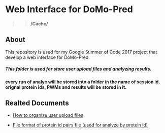 # Web Interface for DoMo-Pred 
>> #### /Cache/
## About

This repository is used for my Google Summer of Code 2017 project that develop a web interface for DoMo-Pred.


##### This folder is used for store user upload files and analyzing results.

#### every run of analye will be stored into a folder in the name of session id. orignal protein ids, PWMs and results will be stored in it.

## Realted Documents

* [How to organize user upload files](https://docs.google.com/document/d/1APkUkN0uEzOe7zhLUL_Pja34OvYxDRr7CMukWNaqFUg/edit?usp=sharing)

* [File format of protein id pairs file (used for analyze by protein id)](https://docs.google.com/document/d/1d3OU4iEo2ixZHa-XjzLC7WLOsvs0n_exekfBsm0L7Ws/edit?usp=sharing)